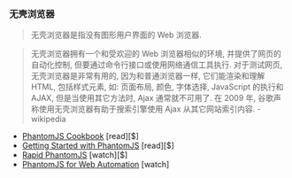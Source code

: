 ### 无壳浏览器

>无壳浏览器是指没有图形用户界面的 Web 浏览器.

>无壳浏览器拥有一个和受欢迎的 Web 浏览器相似的环境, 并提供了网页的自动化控制, 但要通过命令行接口或使用网络通信工具执行. 对于测试网页, 无壳浏览器是非常有用的, 因为和普通浏览器一样, 它们能渲染和理解 HTML, 包括样式元素, 如: 页面布局, 颜色, 字体选择, JavaScript 的执行和 AJAX, 但是当使用其它方法时, Ajax 通常就不可用了. 在 2009 年, 谷歌声称使用无壳浏览器有助于搜索引擎使用 Ajax 从其它网站索引内容. - wikipedia

* [PhantomJS Cookbook](http://www.amazon.com/PhantomJS-Cookbook-Rob-Friesel/dp/178398192X) [read][$]
* [Getting Started with PhantomJS](http://www.amazon.com/Getting-Started-PhantomJS-Aries-Beltran/dp/1782164227) [read][$]
* [Rapid PhantomJS](https://www.packtpub.com/web-development/rapid-phantomjs-video) [watch][$]
* [PhantomJS for Web Automation](https://www.youtube.com/watch?v=OqEcn_6GBDI) [watch]